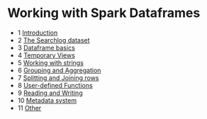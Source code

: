 # Working with Spark Dataframes 

* 1 [Introduction](intro.md)
* 2 [The Searchlog dataset](dataset-searchlog.md)
* 3 [Dataframe basics](dataframe-basics.md)
* 4 [Temporary Views](temporary-views.md)
* 5 [Working with strings](strings.md)
* 6 [Grouping and Aggregation](grouping-and-aggregation.md)
* 7 [Splitting and Joining rows](splitting-joining-rows.md)
* 8 [User-defined Functions](udfs.md)
* 9 [Reading and Writing](reading-and-writing.md)
* 10 [Metadata system](metadata-system.md)
* 11 [Other](other.md)

